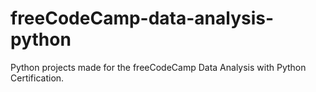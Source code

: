 # freeCodeCamp-data-analysis-python
Python projects made for the freeCodeCamp Data Analysis with Python Certification.
